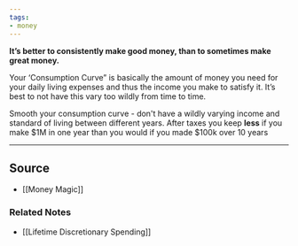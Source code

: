 ```yaml
---
tags:
- money
---
```

**It’s better to consistently make good money, than to sometimes make great money.**

Your ‘Consumption Curve” is basically the amount of money you need for your daily living expenses and thus the income you make to satisfy it. It’s best to not have this vary too wildly from time to time. 

Smooth your consumption curve - don't have a wildly varying income and standard of living between different years. After taxes you keep **less** if you make $1M in one year than you would if you made $100k over 10 years 

---

## Source
- [[Money Magic]]

### Related Notes
- [[Lifetime Discretionary Spending]]